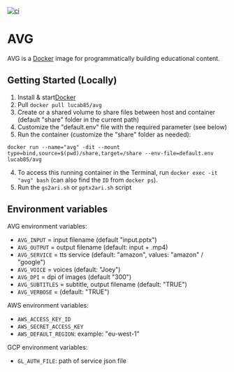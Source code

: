 [![ci](https://github.com/lucab85/avg/actions/workflows/ci.yml/badge.svg)](https://github.com/lucab85/avg/actions/workflows/ci.yml)
# AVG

AVG is a [Docker](https://www.docker.com/) image for
programmatically building educational content.

## Getting Started (Locally)

1.  Install & start[Docker](https://docs.docker.com/install/)
2.  Pull `docker pull lucab85/avg`
3.  Create or a shared volume to share files between host and container (default "share" folder in the current path)
4.  Customize the "default.env" file with the required parameter (see below)
5.  Run the container (customize the "share" folder as needed):
~~~
docker run --name="avg" -dit --mount type=bind,source=$(pwd)/share,target=/share --env-file=default.env lucab85/avg
~~~
4.  To access this running container in the Terminal, run
    `docker exec -it "avg" bash` (can also find the `ID` from
    `docker ps`).
5.  Run the `gs2ari.sh` or `pptx2ari.sh` script


## Environment variables

AVG environment variables:

* `AVG_INPUT` = input filename (default "input.pptx")
* `AVG_OUTPUT` = output filename (default: input + .mp4)
* `AVG_SERVICE` = tts service (default: "amazon", values: "amazon" / "google")
* `AVG_VOICE` = voices (default: "Joey")
* `AVG_DPI` = dpi of images (default "300")
* `AVG_SUBTITLES` = subtitle, output filename (default: "TRUE")
* `AVG_VERBOSE` = (default: "TRUE")

AWS environment variables:

* `AWS_ACCESS_KEY_ID`
* `AWS_SECRET_ACCESS_KEY`
* `AWS_DEFAULT_REGION`: example: "eu-west-1"

GCP environment variables:

* `GL_AUTH_FILE`: path of service json file
